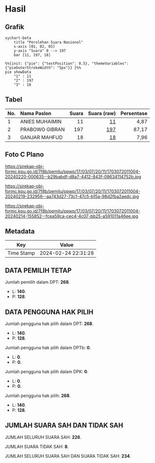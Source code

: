 # Hasil

## Grafik

```mermaid
xychart-beta
    title "Perolehan Suara Nasional"
    x-axis [01, 02, 03]
    y-axis "Suara" 0 --> 197
    bar [11, 197, 18]
```

```mermaid
%%{init: {"pie": {"textPosition": 0.5}, "themeVariables": {"pieOuterStrokeWidth": "5px"}} }%%
pie showData
    "1" : 11
    "2" : 197
    "3" : 18
```

## Tabel

| No. | Nama Paslon    | Suara | Suara (raw) | Persentase |
|:--- |:-------------- | -----:| -----------:| ----------:|
| 1   | ANIES MUHAIMIN | 11    | [11][p-1]   | 4,87       |
| 2   | PRABOWO GIBRAN | 197   | [197][p-2]  | 87,17      |
| 3   | GANJAR MAHFUD  | 18    | [18][p-3]   | 7,96       |


[p-1]: https://github.com/gigit-pemilu/pemilu-2024/blob/main/pilpres/hitung-suara/sub/17-bengkulu/sub/03-bengkulu-utara/sub/07-kota-arga-makmur/sub/2011-senali/sub/004-tps/sub/paslon-1.txt
[p-2]: https://github.com/gigit-pemilu/pemilu-2024/blob/main/pilpres/hitung-suara/sub/17-bengkulu/sub/03-bengkulu-utara/sub/07-kota-arga-makmur/sub/2011-senali/sub/004-tps/sub/paslon-2.txt
[p-3]: https://github.com/gigit-pemilu/pemilu-2024/blob/main/pilpres/hitung-suara/sub/17-bengkulu/sub/03-bengkulu-utara/sub/07-kota-arga-makmur/sub/2011-senali/sub/004-tps/sub/paslon-3.txt

## Foto C Plano

https://sirekap-obj-formc.kpu.go.id/7f8b/pemilu/ppwp/17/03/07/20/11/1703072011004-20240220-000635--b29babdf-d8a7-4412-843f-08634114752b.jpg

https://sirekap-obj-formc.kpu.go.id/7f8b/pemilu/ppwp/17/03/07/20/11/1703072011004-20240219-232956--aa743d27-73c1-47c5-b15a-98d2fba2aedc.jpg

https://sirekap-obj-formc.kpu.go.id/7f8b/pemilu/ppwp/17/03/07/20/11/1703072011004-20240214-155852--fcea59ca-cec4-4c07-bb25-a591011a46ee.jpg


## Metadata

| Key        | Value               |
| ---------- | ------------------- |
| Time Stamp | 2024-02-24 22:31:28 |


## DATA PEMILIH TETAP

Jumlah pemilih dalam DPT: **268**.
 * L: **140**.
 * P: **128**.

## DATA PENGGUNA HAK PILIH

Jumlah pengguna hak pilih dalam DPT: **268**.
 * L: **140**.
 * P: **128**.

Jumlah pengguna hak pilih dalam DPTb: **0**.
 * L: **0**.
 * P: **0**.

Jumlah pengguna hak pilih dalam DPK: **0**.
 * L: **0**.
 * P: **0**.

Jumlah pengguna hak pilih: **268**.
 * L: **140**.
 * P: **128**.

## JUMLAH SUARA SAH DAN TIDAK SAH

JUMLAH SELURUH SUARA SAH: **226**.

JUMLAH SUARA TIDAK SAH: **8**.

JUMLAH SELURUH SUARA SAH DAN SUARA TIDAK SAH: **234**.


